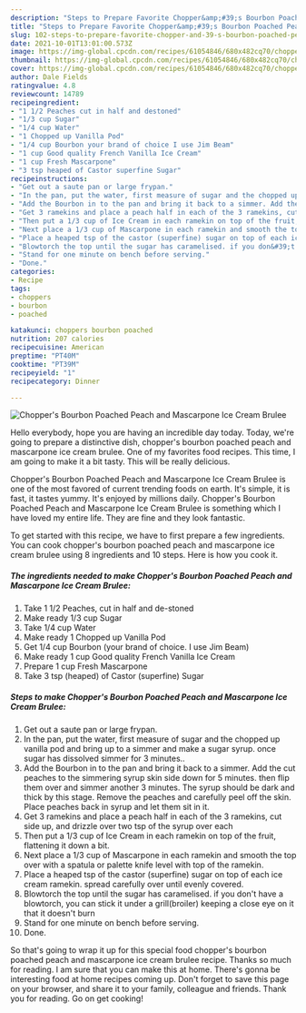 ```yaml
---
description: "Steps to Prepare Favorite Chopper&amp;#39;s Bourbon Poached Peach and Mascarpone Ice Cream Brulee"
title: "Steps to Prepare Favorite Chopper&amp;#39;s Bourbon Poached Peach and Mascarpone Ice Cream Brulee"
slug: 102-steps-to-prepare-favorite-chopper-and-39-s-bourbon-poached-peach-and-mascarpone-ice-cream-brulee
date: 2021-10-01T13:01:00.573Z
image: https://img-global.cpcdn.com/recipes/61054846/680x482cq70/choppers-bourbon-poached-peach-and-mascarpone-ice-cream-brulee-recipe-main-photo.jpg
thumbnail: https://img-global.cpcdn.com/recipes/61054846/680x482cq70/choppers-bourbon-poached-peach-and-mascarpone-ice-cream-brulee-recipe-main-photo.jpg
cover: https://img-global.cpcdn.com/recipes/61054846/680x482cq70/choppers-bourbon-poached-peach-and-mascarpone-ice-cream-brulee-recipe-main-photo.jpg
author: Dale Fields
ratingvalue: 4.8
reviewcount: 14789
recipeingredient:
- "1 1/2 Peaches cut in half and destoned"
- "1/3 cup Sugar"
- "1/4 cup Water"
- "1 Chopped up Vanilla Pod"
- "1/4 cup Bourbon your brand of choice I use Jim Beam"
- "1 cup Good quality French Vanilla Ice Cream"
- "1 cup Fresh Mascarpone"
- "3 tsp heaped of Castor superfine Sugar"
recipeinstructions:
- "Get out a saute pan or large frypan."
- "In the pan, put the water, first measure of sugar and the chopped up vanilla pod and bring up to a simmer and make a sugar syrup. once sugar has dissolved simmer for 3 minutes.."
- "Add the Bourbon in to the pan and bring it back to a simmer. Add the cut peaches to the simmering syrup skin side down for 5 minutes. then flip them over and simmer another 3 minutes. The syrup should be dark and thick by this stage. Remove the peaches and carefully peel off the skin. Place peaches back in syrup and let them sit in it."
- "Get 3 ramekins and place a peach half in each of the 3 ramekins, cut side up, and drizzle over two tsp of the syrup over each"
- "Then put a 1/3 cup of Ice Cream in each ramekin on top of the fruit, flattening it down a bit."
- "Next place a 1/3 cup of Mascarpone in each ramekin and smooth the top over with a spatula or palette knife level with top of the ramekin."
- "Place a heaped tsp of the castor (superfine) sugar on top of each ice cream ramekin. spread carefully over until evenly covered."
- "Blowtorch the top until the sugar has caramelised. if you don&#39;t have a blowtorch, you can stick it under a grill(broiler) keeping a close eye on it that it doesn&#39;t burn"
- "Stand for one minute on bench before serving."
- "Done."
categories:
- Recipe
tags:
- choppers
- bourbon
- poached

katakunci: choppers bourbon poached 
nutrition: 207 calories
recipecuisine: American
preptime: "PT40M"
cooktime: "PT39M"
recipeyield: "1"
recipecategory: Dinner

---
```



![Chopper&#39;s Bourbon Poached Peach and Mascarpone Ice Cream Brulee](https://img-global.cpcdn.com/recipes/61054846/680x482cq70/choppers-bourbon-poached-peach-and-mascarpone-ice-cream-brulee-recipe-main-photo.jpg)

Hello everybody, hope you are having an incredible day today. Today, we're going to prepare a distinctive dish, chopper&#39;s bourbon poached peach and mascarpone ice cream brulee. One of my favorites food recipes. This time, I am going to make it a bit tasty. This will be really delicious.



Chopper&#39;s Bourbon Poached Peach and Mascarpone Ice Cream Brulee is one of the most favored of current trending foods on earth. It's simple, it is fast, it tastes yummy. It's enjoyed by millions daily. Chopper&#39;s Bourbon Poached Peach and Mascarpone Ice Cream Brulee is something which I have loved my entire life. They are fine and they look fantastic.


To get started with this recipe, we have to first prepare a few ingredients. You can cook chopper&#39;s bourbon poached peach and mascarpone ice cream brulee using 8 ingredients and 10 steps. Here is how you cook it.

<!--inarticleads1-->

##### The ingredients needed to make Chopper&#39;s Bourbon Poached Peach and Mascarpone Ice Cream Brulee:

1. Take 1 1/2 Peaches, cut in half and de-stoned
1. Make ready 1/3 cup Sugar
1. Take 1/4 cup Water
1. Make ready 1 Chopped up Vanilla Pod
1. Get 1/4 cup Bourbon (your brand of choice. I use Jim Beam)
1. Make ready 1 cup Good quality French Vanilla Ice Cream
1. Prepare 1 cup Fresh Mascarpone
1. Take 3 tsp (heaped) of Castor (superfine) Sugar




<!--inarticleads2-->

##### Steps to make Chopper&#39;s Bourbon Poached Peach and Mascarpone Ice Cream Brulee:

1. Get out a saute pan or large frypan.
1. In the pan, put the water, first measure of sugar and the chopped up vanilla pod and bring up to a simmer and make a sugar syrup. once sugar has dissolved simmer for 3 minutes..
1. Add the Bourbon in to the pan and bring it back to a simmer. Add the cut peaches to the simmering syrup skin side down for 5 minutes. then flip them over and simmer another 3 minutes. The syrup should be dark and thick by this stage. Remove the peaches and carefully peel off the skin. Place peaches back in syrup and let them sit in it.
1. Get 3 ramekins and place a peach half in each of the 3 ramekins, cut side up, and drizzle over two tsp of the syrup over each
1. Then put a 1/3 cup of Ice Cream in each ramekin on top of the fruit, flattening it down a bit.
1. Next place a 1/3 cup of Mascarpone in each ramekin and smooth the top over with a spatula or palette knife level with top of the ramekin.
1. Place a heaped tsp of the castor (superfine) sugar on top of each ice cream ramekin. spread carefully over until evenly covered.
1. Blowtorch the top until the sugar has caramelised. if you don&#39;t have a blowtorch, you can stick it under a grill(broiler) keeping a close eye on it that it doesn&#39;t burn
1. Stand for one minute on bench before serving.
1. Done.




So that's going to wrap it up for this special food chopper&#39;s bourbon poached peach and mascarpone ice cream brulee recipe. Thanks so much for reading. I am sure that you can make this at home. There's gonna be interesting food at home recipes coming up. Don't forget to save this page on your browser, and share it to your family, colleague and friends. Thank you for reading. Go on get cooking!
